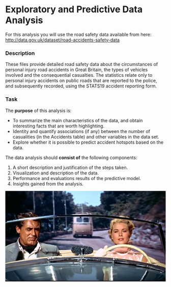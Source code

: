 
# Exploratory and Predictive Data Analysis

For this analysis you will use the road safety data available from here:
http://data.gov.uk/dataset/road-accidents-safety-data

### Description
These files provide detailed road safety data about the circumstances of personal injury road accidents in Great Britain, the types of vehicles involved and the consequential casualties. The statistics relate only to personal injury accidents on public roads that are reported to the police, and subsequently recorded, using the STATS19 accident reporting form.

### Task
The **purpose** of this analysis is:
- To summarize the main characteristics of the data, and obtain interesting facts that are worth highlighting.
- Identity and quantify associations (if any) between the number of casualities (in the Accidents table) and other variables in the data set.
- Explore whether it is possible to predict accident hotspots based on the data. 

The data analysis should **consist of** the following components:
1. A short description and justification of the steps taken.
2. Visualization and description of the data.
3. Performance and evaluations results of the predictive model.
4. Insights gained from the analysis.

![Grace Kelly & Cary Grant](Nizza.jpg)